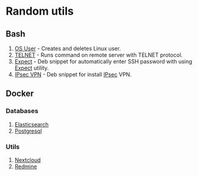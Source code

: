 # Random utils

## Bash
1. [OS User](user) - Creates and deletes Linux user.  
2. [TELNET](telnet) - Runs command on remote server with TELNET protocol.  
3. [Expect](expect) - Deb snippet for automatically enter SSH password with using [Expect](https://en.wikipedia.org/wiki/Expect) utility.  
4. [IPsec VPN](vpn/ipsec) - Deb snippet for install [IPsec](https://en.wikipedia.org/wiki/IPsec) VPN.  

## Docker

### Databases
1. [Elasticsearch](dockerfiles/db/elasticsearch)  
2. [Postgresql](dockerfiles/db/postgresql)  

### Utils
1. [Nextcloud](dockerfiles/utils/nextcloud)  
2. [Redmine](dockerfiles/utils/redmine)  
